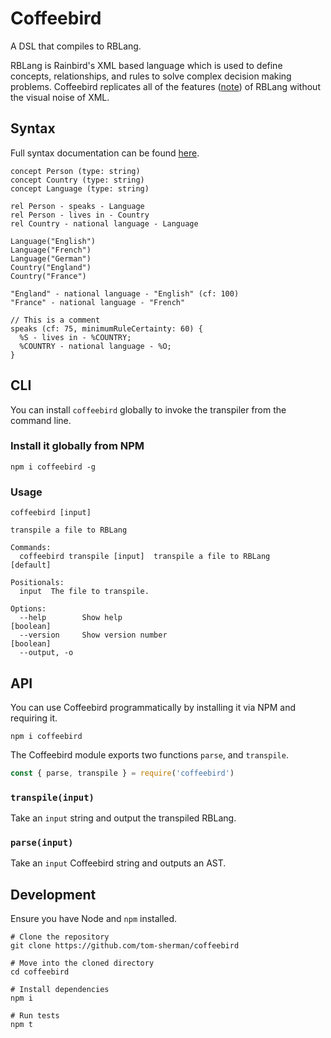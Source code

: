 # Coffeebird

A DSL that compiles to RBLang.

RBLang is Rainbird's XML based language which is used to define concepts, relationships, and rules to solve complex decision making problems. Coffeebird replicates all of the features ([note](#todo)) of RBLang without the visual noise of XML.

## Syntax

Full syntax documentation can be found [here](syntax.md).

```
concept Person (type: string)
concept Country (type: string)
concept Language (type: string)

rel Person - speaks - Language
rel Person - lives in - Country
rel Country - national language - Language

Language("English")
Language("French")
Language("German")
Country("England")
Country("France")

"England" - national language - "English" (cf: 100)
"France" - national language - "French"

// This is a comment
speaks (cf: 75, minimumRuleCertainty: 60) {
  %S - lives in - %COUNTRY;
  %COUNTRY - national language - %O;
}
```

## CLI

You can install `coffeebird` globally to invoke the transpiler from the command line.

### Install it globally from NPM

```
npm i coffeebird -g
```

### Usage

```
coffeebird [input]

transpile a file to RBLang

Commands:
  coffeebird transpile [input]  transpile a file to RBLang             [default]

Positionals:
  input  The file to transpile.

Options:
  --help        Show help                                              [boolean]
  --version     Show version number                                    [boolean]
  --output, -o
```

## API

You can use Coffeebird programmatically by installing it via NPM and requiring it.

```
npm i coffeebird
```

The Coffeebird module exports two functions `parse`, and `transpile`.

```javascript
const { parse, transpile } = require('coffeebird')
```

### `transpile(input)`

Take an `input` string and output the transpiled RBLang.

### `parse(input)`

Take an `input` Coffeebird string and outputs an AST.

## Development

Ensure you have Node and `npm` installed.

```
# Clone the repository
git clone https://github.com/tom-sherman/coffeebird

# Move into the cloned directory
cd coffeebird

# Install dependencies
npm i

# Run tests
npm t
```
